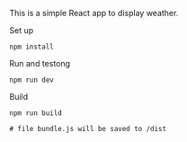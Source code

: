 This is a simple React app to display weather.

Set up

```
npm install
```

Run and testong
```
npm run dev
```

Build

```
npm run build

# file bundle.js will be saved to /dist

```
